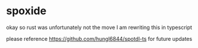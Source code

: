 # spoxide
okay so rust was unfortunately not the move
I am rewriting this in typescript

please reference https://github.com/hungl6844/spotdl-ts for future updates
